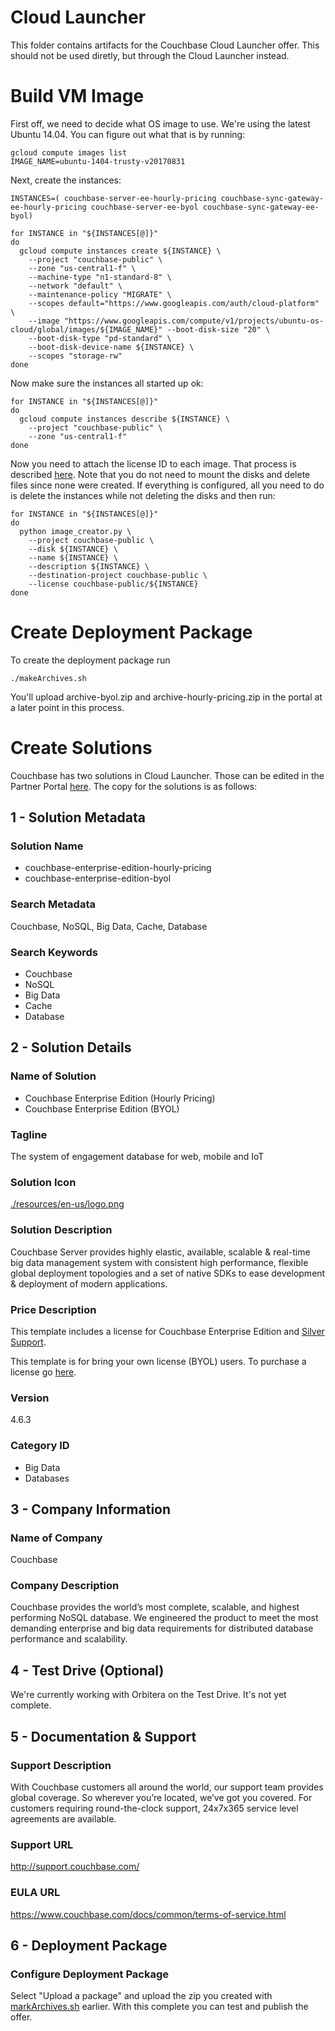 # Cloud Launcher

This folder contains artifacts for the Couchbase Cloud Launcher offer.  This should not be used diretly, but through the Cloud Launcher instead.

# Build VM Image

First off, we need to decide what OS image to use.  We're using the latest Ubuntu 14.04.  You can figure out what that is by running:

    gcloud compute images list
    IMAGE_NAME=ubuntu-1404-trusty-v20170831

Next, create the instances:

    INSTANCES=( couchbase-server-ee-hourly-pricing couchbase-sync-gateway-ee-hourly-pricing couchbase-server-ee-byol couchbase-sync-gateway-ee-byol)

    for INSTANCE in "${INSTANCES[@]}"
    do
      gcloud compute instances create ${INSTANCE} \
        --project "couchbase-public" \
        --zone "us-central1-f" \
        --machine-type "n1-standard-8" \
        --network "default" \
        --maintenance-policy "MIGRATE" \
        --scopes default="https://www.googleapis.com/auth/cloud-platform" \
        --image "https://www.googleapis.com/compute/v1/projects/ubuntu-os-cloud/global/images/${IMAGE_NAME}" --boot-disk-size "20" \
        --boot-disk-type "pd-standard" \
        --boot-disk-device-name ${INSTANCE} \
        --scopes "storage-rw"
    done

Now make sure the instances all started up ok:

    for INSTANCE in "${INSTANCES[@]}"
    do
      gcloud compute instances describe ${INSTANCE} \
        --project "couchbase-public" \
        --zone "us-central1-f"
    done

Now you need to attach the license ID to each image.  That process is described [here](https://cloud.google.com/launcher/docs/partners/technical-components#create_the_base_solution_vm).  Note that you do not need to mount the disks and delete files since none were created.  If everything is configured, all you need to do is delete the instances while not deleting the disks and then run:

    for INSTANCE in "${INSTANCES[@]}"
    do
      python image_creator.py \
        --project couchbase-public \
        --disk ${INSTANCE} \
        --name ${INSTANCE} \
        --description ${INSTANCE} \
        --destination-project couchbase-public \
        --license couchbase-public/${INSTANCE}
    done

# Create Deployment Package

To create the deployment package run

    ./makeArchives.sh

You'll upload archive-byol.zip and archive-hourly-pricing.zip in the portal at a later point in this process.

# Create Solutions

Couchbase has two solutions in Cloud Launcher.  Those can be edited in the Partner Portal [here](https://console.cloud.google.com/partner/solutions?project=couchbase-public&authuser=1).  The copy for the solutions is as follows:

## 1 - Solution Metadata

### Solution Name
* couchbase-enterprise-edition-hourly-pricing
* couchbase-enterprise-edition-byol

### Search Metadata
Couchbase, NoSQL, Big Data, Cache, Database

### Search Keywords
* Couchbase
* NoSQL
* Big Data
* Cache
* Database

## 2 - Solution Details

### Name of Solution
* Couchbase Enterprise Edition (Hourly Pricing)
* Couchbase Enterprise Edition (BYOL)

### Tagline
The system of engagement database for web, mobile and IoT

### Solution Icon
[./resources/en-us/logo.png](./resources/en-us/logo.png)

### Solution Description
Couchbase Server provides highly elastic, available, scalable & real-time big data management system with consistent high performance, flexible global deployment topologies and a set of native SDKs to ease development & deployment of modern applications.

### Price Description
This template includes a license for Couchbase Enterprise Edition and <a href="https://www.couchbase.com/support-policy">Silver Support</a>.

This template is for bring your own license (BYOL) users.  To purchase a license go <a href="https://www.couchbase.com/subscriptions-and-support">here</a>.

### Version
4.6.3

### Category ID
* Big Data
* Databases

## 3 - Company Information

### Name of Company
Couchbase

### Company Description
Couchbase provides the world’s most complete, scalable, and highest performing NoSQL database. We engineered the product to meet the most demanding enterprise and big data requirements for distributed database performance and scalability.

## 4 - Test Drive (Optional)
We're currently working with Orbitera on the Test Drive.  It's not yet complete.

## 5 - Documentation & Support

### Support Description
With Couchbase customers all around the world, our support team provides global coverage. So wherever you’re located, we’ve got you covered. For customers requiring round-the-clock support, 24x7x365 service level agreements are available.

### Support URL
http://support.couchbase.com/

### EULA URL
https://www.couchbase.com/docs/common/terms-of-service.html

## 6 - Deployment Package

### Configure Deployment Package
Select "Upload a package" and upload the zip you created with [markArchives.sh](makeArchives.sh) earlier.  With this complete you can test and publish the offer.

